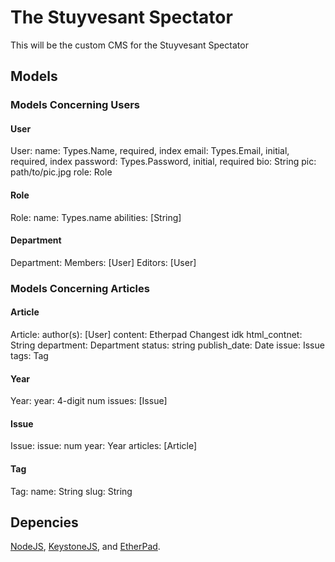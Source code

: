 The Stuyvesant Spectator
========================

This will be the custom CMS for the Stuyvesant Spectator

Models
------

### Models Concerning Users

#### User
User:
    name: Types.Name, required, index
    email: Types.Email, initial, required, index
    password: Types.Password, initial, required
    bio: String
    pic: path/to/pic.jpg 
    role: Role

#### Role
Role:
    name: Types.name
    abilities: [String]

#### Department
Department:
    Members: [User]
    Editors: [User]

### Models Concerning Articles

#### Article
Article:
    author(s): [User]
    content: Etherpad Changest idk
    html_contnet: String
    department: Department
    status: string
    publish_date: Date
    issue: Issue
    tags: Tag

#### Year
Year:
    year: 4-digit num
    issues: [Issue]

#### Issue
Issue:
   issue: num 
   year: Year
   articles: [Article]

#### Tag
Tag:
    name: String
    slug: String




Depencies
---------

[NodeJS](http://nodejs.org/), [KeystoneJS](http://keystonejs.com/), and [EtherPad](http://etherpad.org/).
